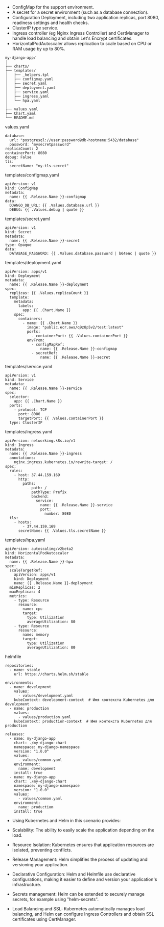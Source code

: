- ConfigMap for the support environment.
- A secret for a secret environment (such as a database connection).
- Configuration Deployment, including two application replicas, port 8080, readiness settings and health checks.
- ClusterIP type service.
- Ingress controller (eg Nginx Ingress Controller) and CertManager to handle load balancing and obtain Let's Encrypt certificates.
- HorizontalPodAutoscaler allows replication to scale based on CPU or RAM usage by up to 80%.
```
my-django-app/
│
├── charts/
├── templates/
│   ├── _helpers.tpl
│   ├── configmap.yaml
│   ├── secret.yaml
│   ├── deployment.yaml
│   ├── service.yaml
│   ├── ingress.yaml
│   └── hpa.yaml
│
├── values.yaml
├── Chart.yaml
└── README.md
```

values.yaml
```
database:
  url: "postgresql://user:password@db-hostname:5432/database"
  password: "mysecretpassword"
replicaCount: 2
containerPort: 8080
debug: False
tls:
  secretName: "my-tls-secret"
```

templates/configmap.yaml
```
apiVersion: v1
kind: ConfigMap
metadata:
  name: {{ .Release.Name }}-configmap
data:
  DJANGO_DB_URL: {{ .Values.database.url }}
  DEBUG: {{ .Values.debug | quote }}
```

templates/secret.yaml
```
apiVersion: v1
kind: Secret
metadata:
  name: {{ .Release.Name }}-secret
type: Opaque
data:
  DATABASE_PASSWORD: {{ .Values.database.password | b64enc | quote }}
```

templates/deployment.yaml
```
apiVersion: apps/v1
kind: Deployment
metadata:
  name: {{ .Release.Name }}-deployment
spec:
  replicas: {{ .Values.replicaCount }}
  template:
    metadata:
      labels:
        app: {{ .Chart.Name }}
    spec:
      containers:
        - name: {{ .Chart.Name }}
          image: "public.ecr.aws/q9z8p5v2/test:latest"
          ports:
            - containerPort: {{ .Values.containerPort }}
          envFrom:
            - configMapRef:
                name: {{ .Release.Name }}-configmap
            - secretRef:
                name: {{ .Release.Name }}-secret
```


templates/service.yaml
```
apiVersion: v1
kind: Service
metadata:
  name: {{ .Release.Name }}-service
spec:
  selector:
    app: {{ .Chart.Name }}
  ports:
    - protocol: TCP
      port: 8080
      targetPort: {{ .Values.containerPort }}
  type: ClusterIP
```

templates/ingress.yaml
```
apiVersion: networking.k8s.io/v1
kind: Ingress
metadata:
  name: {{ .Release.Name }}-ingress
  annotations:
    nginx.ingress.kubernetes.io/rewrite-target: /
spec:
  rules:
    - host: 37.44.159.169 
      http:
        paths:
          - path: /
            pathType: Prefix
            backend:
              service:
                name: {{ .Release.Name }}-service
                port:
                  number: 8080
  tls:
    - hosts:
        - 37.44.159.169 
      secretName: {{ .Values.tls.secretName }}
```


templates/hpa.yaml
```
apiVersion: autoscaling/v2beta2
kind: HorizontalPodAutoscaler
metadata:
  name: {{ .Release.Name }}-hpa
spec:
  scaleTargetRef:
    apiVersion: apps/v1
    kind: Deployment
    name: {{ .Release.Name }}-deployment
  minReplicas: 2
  maxReplicas: 4
  metrics:
    - type: Resource
      resource:
        name: cpu
        target:
          type: Utilization
          averageUtilization: 80
    - type: Resource
      resource:
        name: memory
        target:
          type: Utilization
          averageUtilization: 80
```

helmfile
```
repositories:
  - name: stable
    url: https://charts.helm.sh/stable

environments:
  - name: development
    values:
      - values/development.yaml
    kubeContext: development-context  # Имя контекста Kubernetes для development
  - name: production
    values:
      - values/production.yaml
    kubeContext: production-context  # Имя контекста Kubernetes для production

releases:
  - name: my-django-app
    chart: ./my-django-chart
    namespace: my-django-namespace
    version: "1.0.0"
    values:
      - values/common.yaml
    environment:
      name: development
    install: true
  - name: my-django-app
    chart: ./my-django-chart
    namespace: my-django-namespace
    version: "1.0.0"
    values:
      - values/common.yaml
    environment:
      name: production
    install: true
```

- Using Kubernetes and Helm in this scenario provides:

- Scalability: The ability to easily scale the application depending on the load.

- Resource Isolation: Kubernetes ensures that application resources are isolated, preventing conflicts.

- Release Management: Helm simplifies the process of updating and versioning your application.

- Declarative Configuration: Helm and Helmfile use declarative configurations, making it easier to define and version your application's infrastructure.

- Secrets management: Helm can be extended to securely manage secrets, for example using "helm-secrets".

- Load Balancing and SSL: Kubernetes automatically manages load balancing, and Helm can configure Ingress Controllers and obtain SSL certificates using CertManager.
